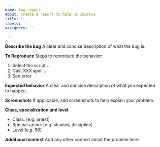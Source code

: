 ```yaml
---
name: Bug report
about: Create a report to help us improve
title: ''
labels: ''
assignees: ''

---
```


**Describe the bug**
A clear and concise description of what the bug is.

**To Reproduce**
Steps to reproduce the behavior:
1. Select the script...
2. Cast XXX spell...
3. See error

**Expected behavior**
A clear and concise description of what you expected to happen.

**Screenshots**
If applicable, add screenshots to help explain your problem.

**Class, specialization and  level**
 - Class: [e.g. priest]
 - Specialization: [e.g. shadow, discipline]
 - Level [e.g. 50]

**Additional context**
Add any other context about the problem here.
